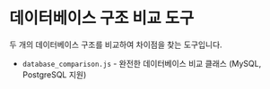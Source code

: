 # 데이터베이스 구조 비교 도구

두 개의 데이터베이스 구조를 비교하여 차이점을 찾는 도구입니다.

- `database_comparison.js` - 완전한 데이터베이스 비교 클래스 (MySQL, PostgreSQL 지원)

